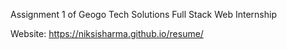 Assignment 1 of Geogo Tech Solutions Full Stack Web Internship

Website: https://niksisharma.github.io/resume/
